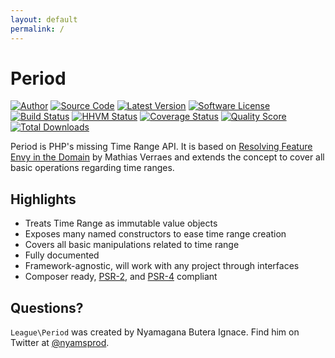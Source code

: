 ```yaml
---
layout: default
permalink: /
---
```


# Period

[![Author](http://img.shields.io/badge/author-@nyamsprod-blue.svg?style=flat-square)](https://twitter.com/nyamsprod)
[![Source Code](http://img.shields.io/badge/source-league/period-blue.svg?style=flat-square)](https://github.com/thephpleague/period)
[![Latest Version](https://img.shields.io/github/release/thephpleague/period.svg?style=flat-square)](https://github.com/thephpleague/period/releases)
[![Software License](https://img.shields.io/badge/license-MIT-brightgreen.svg?style=flat-square)](https://github.com/thephpleague/period/blob/master/LICENSE)<br>
[![Build Status](https://img.shields.io/travis/thephpleague/period/master.svg?style=flat-square)](https://travis-ci.org/thephpleague/period)
[![HHVM Status](https://img.shields.io/hhvm/league/period.svg?style=flat-square)](http://hhvm.h4cc.de/package/league/period)
[![Coverage Status](https://img.shields.io/scrutinizer/coverage/g/thephpleague/period.svg?style=flat-square)](https://scrutinizer-ci.com/g/thephpleague/period/code-structure)
[![Quality Score](https://img.shields.io/scrutinizer/g/thephpleague/period.svg?style=flat-square)](https://scrutinizer-ci.com/g/thephpleague/period)
[![Total Downloads](https://img.shields.io/packagist/dt/league/period.svg?style=flat-square)](https://packagist.org/packages/league/period)

Period is PHP's missing Time Range API. It is based on [Resolving Feature Envy in the Domain](http://verraes.net/2014/08/resolving-feature-envy-in-the-domain/) by Mathias Verraes and extends the concept to cover all basic operations regarding time ranges.

## Highlights

- Treats Time Range as immutable value objects
- Exposes many named constructors to ease time range creation
- Covers all basic manipulations related to time range
- Fully documented
- Framework-agnostic, will work with any project through interfaces
- Composer ready, [PSR-2], and [PSR-4] compliant

[PSR-2]: http://www.php-fig.org/psr/psr-2/
[PSR-4]: http://www.php-fig.org/psr/psr-4/

## Questions?

`League\Period` was created by Nyamagana Butera Ignace. Find him on Twitter at [@nyamsprod](https://twitter.com/nyamsprod).